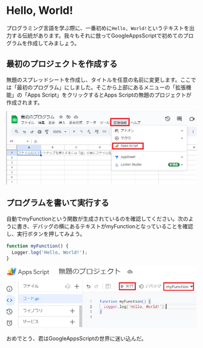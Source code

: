 # Hello, World!

プログラミング言語を学ぶ際に、一番初めに`Hello, World!`というテキストを出力する伝統があります。我々もそれに倣ってGoogleAppsScriptで初めてのプログラムを作成してみましょう。

## 最初のプロジェクトを作成する
無題のスプレッドシートを作成し、タイトルを任意の名前に変更します。ここでは「最初のプログラム」にしました。そこから上部にあるメニューの「拡張機能」の「Apps Script」をクリックするとApps Scriptの無題のプロジェクトが作成されます。

![hello1](images/hello1.png)

## プログラムを書いて実行する
自動でmyFunctionという関数が生成されているのを確認してください。次のように書き、デバッグの横にあるテキストがmyFunctionとなっていることを確認し、実行ボタンを押してみよう。
```Javascript
function myFunction() {
  Logger.log('Hello, World!');
}
```

![hello2](images/hello2.png)

おめでとう、君はGoogleAppsScriptの世界に迷い込んだ。